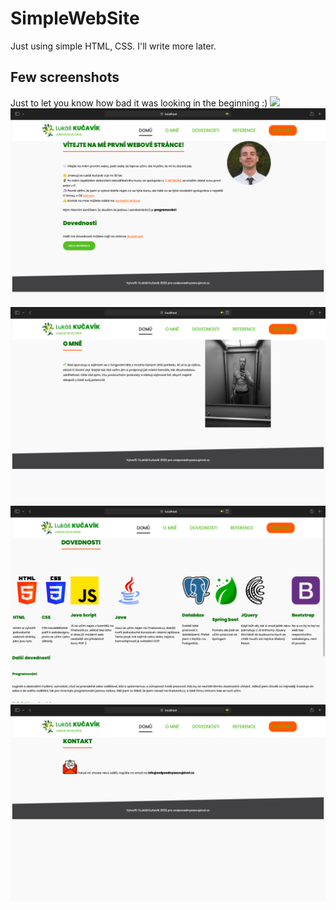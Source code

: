 # SimpleWebSite
Just using simple HTML, CSS. I'll write more later.
## Few screenshots
Just to let you know how bad it was looking in the beginning :)
![](obr/screenShot.gif)
![](obr/homePage.png)
![](obr/abooutMe.png)
![](obr/skills.png)
![](obr/Contact.png)
